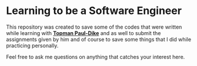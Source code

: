 # Learning to be a Software Engineer
This repository was created to save some of the codes that were written while learning with [**Topman Paul-Dike**](https://github.com/tpauldike) and as well to submit the assignments given by him and of course to save some things that I did while practicing personally.

Feel free to ask me questions on anything that catches your interest here.
